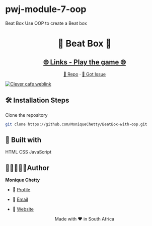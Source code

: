 # pwj-module-7-oop
Beat Box
Use OOP to create a Beat box
<p align="center">
  
</p>
<h1 align="center">🌟 Beat Box 🌟</h1>
<p align="center"><repo-desc></p>

<p align="center">
<a href="https://github.com/moniquechettty/BeatBox-with-oop/blob/master/LICENSE" title="License">


</a>

<!-- </p>
<!-- <p align="center"><img src="./assets/images/main.gif" alt="<repo-title>"/></p> -->

 <a href="https://moniquechetty-beatboxb.netlify.app/">
  <h2 align="center">🌐 Links - Play the game 🌐</h2></a>

<p align="center">
    <a href="https://github.com/MoniqueChetty/BeatBox-with-oop" title="<repo-title>">📂 Repo</a>
    ·
    <a href="https://github.com/MoniqueChetty/BeatBox-with-oop/issues/new/choose" title="🐛Report Bug/🎊Request Feature">🚀 Got Issue</a>
</p>

<a href="https://moniquechetty-beatboxb.netlify.app/">
<img src="https://monique-chetty-resume.vercel.app/_next/image?url=%2Fimages%2Fportfolio%2FBeatBox.JPG&w=1920&q=75" alt="Clever cafe weblink"/>
 </a>

## 🛠️ Installation Steps

Clone the repository

```Bash
git clone https://github.com/MoniqueChetty/BeatBox-with-oop.git
```

<!-- ## ❗ Available Commands -->

## 👷 Built with
   HTML CSS JavaScript

##  👩🏽‍💻👩🏽‍Author

**Monique Chetty**

- 🌌 [Profile](https://github.com/MoniqueChetty )

- 🏮 [Email](mailto:moniquechettyp@gmail.com?subject=Hi%20from%20<repo-email> "Hi!")

- 🦁 [Website](https://monique-chetty-resume.vercel.app/)


<p align="center">Made with <repo-lang> ❤️ in South Africa</p>
